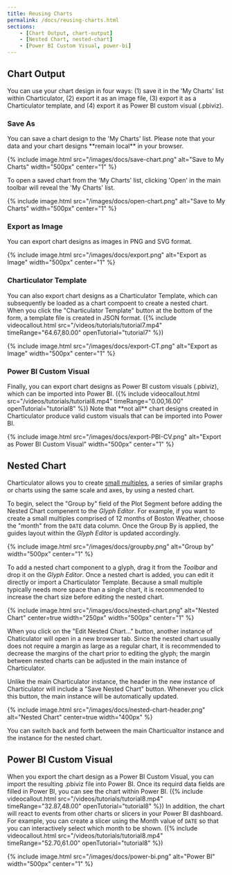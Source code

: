 ```yaml
---
title: Reusing Charts
permalink: /docs/reusing-charts.html
sections:
    - [Chart Output, chart-output]
    - [Nested Chart, nested-chart]
    - [Power BI Custom Visual, power-bi]
---
```



<h2 id="chart-output">Chart Output</h2>

You can use your chart design in four ways: (1) save it in the 'My Charts' list within Charticulator, (2) export it as an image file, (3) export it as a Charticulator template, and (4) export it as Power BI custom visual (.pbiviz).

<h3>Save As</h3>
You can save a chart design to the 'My Charts' list. Please note that your data and your chart designs **remain local** in your browser. 

{% include image.html src="/images/docs/save-chart.png" alt="Save to My Charts" width="500px" center="1" %}

To open a saved chart from the 'My Charts' list, clicking 'Open' in the main toolbar will reveal the 'My Charts' list.

{% include image.html src="/images/docs/open-chart.png" alt="Save to My Charts" width="500px" center="1" %}


<h3>Export as Image</h3>
You can export chart designs as images in PNG and SVG format.

{% include image.html src="/images/docs/export.png" alt="Export as Image" width="500px" center="1" %}


<h3>Charticulator Template</h3>
You can also export chart designs as a Charticulator Template, which can subsequently be loaded as a chart compoent to create a nested chart. When you click the "Charticulator Template" button at the bottom of the form, a template file is created in JSON format. ({% include videocallout.html src="/videos/tutorials/tutorial7.mp4" timeRange="64.67,80.00" openTutorial="tutorial7" %})

{% include image.html src="/images/docs/export-CT.png" alt="Export as Image" width="500px" center="1" %}


<h3>Power BI Custom Visual</h3>
Finally, you can export chart designs as Power BI custom visuals (.pbiviz), which can be imported into Power BI. ({% include videocallout.html src="/videos/tutorials/tutorial8.mp4" timeRange="0.00,16.00" openTutorial="tutorial8" %}) Note that **not all** chart designs created in Charticulator produce valid custom visuals that can be imported into Power BI.

{% include image.html src="/images/docs/export-PBI-CV.png" alt="Export as Power BI Custom Visual" width="500px" center="1" %}


<h2 id="nested-chart">Nested Chart</h2>
Charticulator allows you to create <a href="https://en.wikipedia.org/wiki/Small_multiple">small multiples</a>, a series of similar graphs or charts using the same scale and axes, by using a nested chart.

To begin, select the "Group by" field of the Plot Segment before adding the Nested Chart compenent to the *Glyph Editor*. For example, if you want to create a small multiples comprised of 12 months of Boston Weather, choose the "month" from the `DATE` data column. Once the Group By is applied, the guides layout within the *Glyph Editor* is updated accordingly. 

{% include image.html src="/images/docs/groupby.png" alt="Group by" width="500px" center="1" %}

To add a nested chart component to a glyph, drag it from the *Toolbar* and drop it on the *Glyph Editor*. Once a nested chart is added, you can edit it directly or import a Charticulator Template. Because a small multiple typically needs more space than a single chart, it is recommended to increase the chart size before editing the nested chart.

{% include image.html src="/images/docs/nested-chart.png" alt="Nested Chart" center=true width="250px" width="500px" center="1" %}

When you click on the "Edit Nested Chart..." button, another instance of Chaticulator will open in a new browser tab. Since the nested chart usually does not require a margin as large as a regular chart, it is recommended to decrease the margins of the chart prior to editing the glyph; the margin between nested charts can be adjusted in the main instance of Charticulator.

Unlike the main Charticulator instance, the header in the new instance of Charticulator will include a "Save Nested Chart" button. Whenever you click this button, the main instance will be automatically updated.

{% include image.html src="/images/docs/nested-chart-header.png" alt="Nested Chart" center=true width="400px" %}

You can switch back and forth between the main Charticualtor instance and the instance for the nested chart.


<h2 id="power-bi">Power BI Custom Visual</h2>

When you export the chart design as a Power BI Custom Visual, you can import the resulting .pbiviz file into Power BI. Once its requird data fields are filled in Power BI, you can see the chart within Power BI. ({% include videocallout.html src="/videos/tutorials/tutorial8.mp4" timeRange="32.87,48.00" openTutorial="tutorial8" %}) In addition, the chart will react to events from other charts or slicers in your Power BI dashboard. For example, you can create a slicer using the Month value of `DATE` so that you can interactively select which month to be shown. ({% include videocallout.html src="/videos/tutorials/tutorial8.mp4" timeRange="52.70,61.00" openTutorial="tutorial8" %})

{% include image.html src="/images/docs/power-bi.png" alt="Power BI" width="500px" center="1" %}

